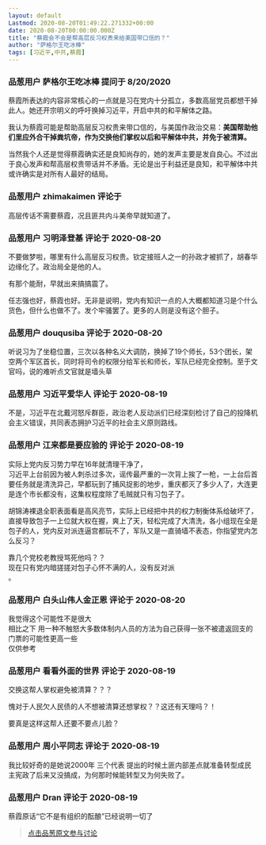 ```yaml
---
layout: default
Lastmod: 2020-08-20T01:49:22.271332+00:00
date: 2020-08-20T00:00:00.000Z
title: "蔡霞会不会是帮高层反习权贵来给美国带口信的？"
author: "萨格尔王吃冰棒"
tags: [习近平,中共,蔡霞]
---
```



### 品葱用户 **萨格尔王吃冰棒** 提问于 8/20/2020
    
蔡霞所表达的内容非常核心的一点就是习在党内十分孤立，多数高层党员都想干掉此人。她还开宗明义的呼吁换掉习近平，开启中共的和平解体之路。  
  
我认为蔡霞可能是帮助高层反习权贵来带口信的，与美国作政治交易：**美国帮助他们里应外合干掉粪坑帝，作为交换他们掌权以后和平解体中共，并免于被清算。**  
  
当然我个人还是觉得蔡霞确实还是良知尚存的，她的发声主要是发自良心。不过出于良心发声和帮高层权贵带话并不矛盾。无论是出于利益还是良知，和平解体中共或许确实是对所有人最好的结局。
    
                

### 品葱用户 **zhimakaimen** 评论于 
        
高层传话不需要蔡霞，况且匪共内斗美帝早就知道了。
        
                

### 品葱用户 **习明泽登基** 评论于 2020-08-20
        
不要做梦啦，哪里有什么高层反习权贵。钦定接班人之一的孙政才被抓了，胡春华边缘化了。政治局全是他的人。  
  
有那个能耐，早就出来搞搞震了。  
  
任志强也好，蔡霞也好。无非是说明，党内有知识一点的人大概都知道习是个什么货色，但什么也做不了。发个牢骚罢了。更多的人则是没有这个胆子。
        
                

### 品葱用户 **douqusiba** 评论于 2020-08-20
        
听说习为了坐稳位置，三次以各种名义大调防，换掉了19个师长，53个团长，架空两个军区首长，同时将司令的权限分给军长和师长，军队已经完全控制。至于文官吗，说的难听点文官就是墙头草
        
                

### 品葱用户 **习近平爱华人** 评论于 2020-08-19
        
不是，习近平在北戴河怒斥群臣，政治老人反动派们已经深刻检讨了自己的投降机会主义错误，共同表态拥护习近平的社会主义原则路线。
        
                

### 品葱用户 **江来都是要应验的** 评论于 2020-08-19
        
实际上党内反习势力早在16年就清理干净了，  
习近平上台前因为被人刺杀过多次，谣传最严重的一次背上挨了一枪，一上台后首要任务就是清洗异己，早都玩到了捕风捉影的地步，重庆都灭了多少人了，大连更是连个市长都没有，这集权程度除了毛贼就只有习包子了。  
  
胡锦涛裸退全职表面看是高风亮节，实际上已经把中共的权力制衡体系给破坏了，直接导致包子一上位就大权在握，爽上了天，轻松完成了大清洗，各小组现在全是包子的人，党内反对派连逼宫都玩不了，军队又是一直骑墙不表态，你指望党内怎么反习？  
  
靠几个党校老教授骂死他吗？？  
现在只有党内暗搓搓对包子心怀不满的人，没有反对派  
。
        
                

### 品葱用户 **白头山伟人金正恩** 评论于 2020-08-20
        
我觉得这个可能性不是很大  
相比之下 用一种不触怒大多数体制内人员的方法为自己获得一张不被遣返回支的门票的可能性更高一些  
仅供参考
        
                

### 品葱用户 **看看外面的世界** 评论于 2020-08-19
        
交换这帮人掌权避免被清算？？？  
  
愧对于人民欠人民债的人不想被清算还想掌权？？这还有天理吗？！  
  
要真是这样这帮人还要不要点儿脸？
        
                

### 品葱用户 **周小平同志** 评论于 2020-08-19
        
我比较好奇的是她说2000年 三个代表 提出的时候土匪内部差点就准备转型成民主宪政了后来又没搞成，为何那时候能转型又为何失败了。
        
                

### 品葱用户 **Dran** 评论于 2020-08-19
        
蔡霞原话“它不是有组织的酝酿”已经说明一切了
        
                





> [点击品葱原文参与讨论](https://pincong.rocks/question/30008)

